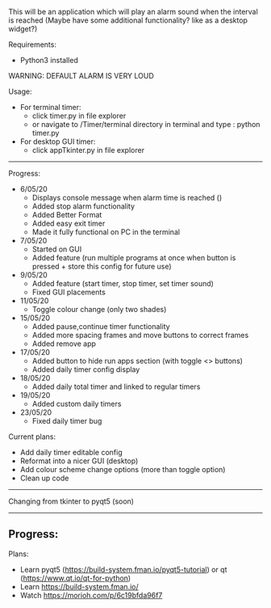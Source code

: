 This will be an application which will play an alarm sound when the interval is reached
(Maybe have some additional functionality? like as a desktop widget?)

Requirements: 
- Python3 installed

WARNING: DEFAULT ALARM IS VERY LOUD

Usage:
- For terminal timer:
    - click timer.py in file explorer
    - or navigate to /Timer/terminal directory in terminal and type : python timer.py 
- For desktop GUI timer:
    - click appTkinter.py in file explorer

-----------------------------------------------------------------

Progress: 
- 6/05/20
    - Displays console message when alarm time is reached ()
    - Added stop alarm functionality
    - Added Better Format 
    - Added easy exit timer
    - Made it fully functional on PC in the terminal
- 7/05/20
    - Started on GUI
    - Added feature (run multiple programs at once when button is pressed + store this config for future use)
- 9/05/20
    - Added feature (start timer, stop timer, set timer sound)
    - Fixed GUI placements
- 11/05/20
    - Toggle colour change (only two shades)
- 15/05/20
    - Added pause,continue timer functionality
    - Added more spacing frames and move buttons to correct frames
    - Added remove app
- 17/05/20
    - Added button to hide run apps section (with toggle <> buttons)
    - Added daily timer config display
- 18/05/20 
    - Added daily total timer and linked to regular timers
- 19/05/20
    - Added custom daily timers
- 23/05/20
    - Fixed daily timer bug


Current plans:
- Add daily timer editable config
- Reformat into a nicer GUI (desktop)
- Add colour scheme change options (more than toggle option)
- Clean up code
---------------------------------------------------------------------

Changing from tkinter to pyqt5 (soon)

---------------------------------------------------------------------
Progress:
-

Plans:
- Learn pyqt5 (https://build-system.fman.io/pyqt5-tutorial) or qt (https://www.qt.io/qt-for-python)
- Learn https://build-system.fman.io/
- Watch https://morioh.com/p/6c19bfda96f7